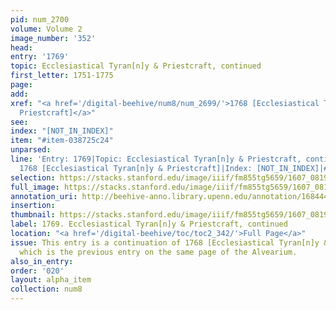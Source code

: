 ```yaml
---
pid: num_2700
volume: Volume 2
image_number: '352'
head:
entry: '1769'
topic: Ecclesiastical Tyran[n]y & Priestcraft, continued
first_letter: 1751-1775
page:
add:
xref: "<a href='/digital-beehive/num8/num_2699/'>1768 [Ecclesiastical Tyran[n]y &
  Priestcraft]</a>"
see:
index: "[NOT_IN_INDEX]"
item: "#item-038725c24"
unparsed:
line: 'Entry: 1769|Topic: Ecclesiastical Tyran[n]y & Priestcraft, continued|Xref:
  1768 [Ecclesiastical Tyran[n]y & Priestcraft]|Index: [NOT_IN_INDEX]|#item-038725c24'
selection: https://stacks.stanford.edu/image/iiif/fm855tg5659/1607_0819/846,3028,2898,816/full/0/default.jpg
full_image: https://stacks.stanford.edu/image/iiif/fm855tg5659/1607_0819/full/full/0/default.jpg
annotation_uri: http://beehive-anno.library.upenn.edu/annotation/1684445158988
insertion:
thumbnail: https://stacks.stanford.edu/image/iiif/fm855tg5659/1607_0819/846,3028,600,180/250,/0/default.jpg
label: 1769. Ecclesiastical Tyran[n]y & Priestcraft, continued
location: "<a href='/digital-beehive/toc/toc2_342/'>Full Page</a>"
issue: This entry is a continuation of 1768 [Ecclesiastical Tyran[n]y & Priestcraft],
  which is the previous entry on the same page of the Alvearium.
also_in_entry:
order: '020'
layout: alpha_item
collection: num8
---
```

